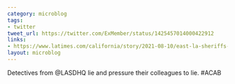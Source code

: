 ```yaml
---
category: microblog
tags:
- twitter
tweet_url: https://twitter.com/ExMember/status/1425457014000422912
links:
- https://www.latimes.com/california/story/2021-08-10/east-la-sheriffs-detectives-indicted-lying
layout: microblog
---
```

Detectives from @LASDHQ lie and pressure their colleagues to lie. #ACAB
